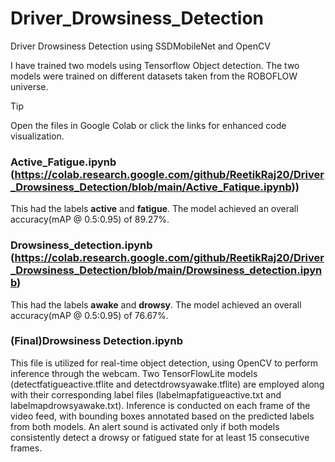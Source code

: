 # Driver_Drowsiness_Detection
Driver Drowsiness Detection using SSDMobileNet and OpenCV

I have trained two models using Tensorflow Object detection.
The two models were trained on different datasets taken from the ROBOFLOW universe.

> [!TIP]
>  Open the files in Google Colab or click the links for enhanced code visualization.
### Active_Fatigue.ipynb (https://colab.research.google.com/github/ReetikRaj20/Driver_Drowsiness_Detection/blob/main/Active_Fatique.ipynb)) 
This had the labels **active** and **fatigue**. The model achieved an overall accuracy(mAP @ 0.5:0.95) of 89.27%. 

### Drowsiness_detection.ipynb (https://colab.research.google.com/github/ReetikRaj20/Driver_Drowsiness_Detection/blob/main/Drowsiness_detection.ipynb)
This had the labels ****awake**** and **drowsy**. The model achieved an overall accuracy(mAP @ 0.5:0.95) of 76.67%. 

### (Final)Drowsiness Detection.ipynb 
This file is utilized for real-time object detection, using OpenCV to perform inference through the webcam. Two TensorFlowLite models (detectfatigueactive.tflite and detectdrowsyawake.tflite) are employed along with their corresponding label files (labelmapfatigueactive.txt and labelmapdrowsyawake.txt). Inference is conducted on each frame of the video feed, with bounding boxes annotated based on the predicted labels from both models. An alert sound is activated only if both models consistently detect a drowsy or fatigued state for at least 15 consecutive frames.

